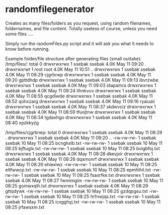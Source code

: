 # randomfilegenerator
Creates as many files/folders as you request, using random filenames, foldernames, and file content. Totally useless of course, unless you need some files ....

Simply run the randomFiles.py script and it will ask you what it needs to know before running.

Example folder/file structure after generating files (small outtake):
/tmp/files/:
total 0
drwxrwxrwx 1 ssebak ssebak 4.0K May 11 09:20 .
drwxrwxrwt 1 root   root   4.0K May 11 10:51 ..
drwxrwxrwx 1 ssebak ssebak 4.0K May 11 08:29 cjgrbnep
drwxrwxrwx 1 ssebak ssebak 4.0K May 11 09:20 gpttdhdp
drwxrwxrwx 1 ssebak ssebak 4.0K May 11 09:13 ibvrzwbe
drwxrwxrwx 1 ssebak ssebak 4.0K May 11 09:03 idapamra
drwxrwxrwx 1 ssebak ssebak 4.0K May 11 09:24 lihnkvuv
drwxrwxrwx 1 ssebak ssebak 4.0K May 11 08:55 qcgdiwde
drwxrwxrwx 1 ssebak ssebak 4.0K May 11 08:52 qohxzarg
drwxrwxrwx 1 ssebak ssebak 4.0K May 11 09:16 ryaiuaii
drwxrwxrwx 1 ssebak ssebak 4.0K May 11 08:37 skdwvciz
drwxrwxrwx 1 ssebak ssebak 4.0K May 11 08:59 tfuojtnw
drwxrwxrwx 1 ssebak ssebak 4.0K May 11 08:34 tgdaxhgo
drwxrwxrwx 1 ssebak ssebak 4.0K May 11 08:40 xpzkkyzg

/tmp/files/cjgrbnep:
total 0
drwxrwxrwx 1 ssebak ssebak 4.0K May 11 08:29 .
drwxrwxrwx 1 ssebak ssebak 4.0K May 11 09:20 ..
-rw-rw-rw- 1 ssebak ssebak   10 May 11 08:25 bcnghxlb.txt
-rw-rw-rw- 1 ssebak ssebak   10 May 11 08:25 bjftuglx.txt
-rw-rw-rw- 1 ssebak ssebak   10 May 11 08:25 bvigbfoj.txt
drwxrwxrwx 1 ssebak ssebak 4.0K May 11 08:28 dkevjxir
drwxrwxrwx 1 ssebak ssebak 4.0K May 11 08:26 dqxmonrf
drwxrwxrwx 1 ssebak ssebak 4.0K May 11 08:26 ehiexiwz
-rw-rw-rw- 1 ssebak ssebak   10 May 11 08:25 eltfwwcp.txt
-rw-rw-rw- 1 ssebak ssebak   10 May 11 08:25 epmhlhil.txt
-rw-rw-rw- 1 ssebak ssebak   10 May 11 08:25 fsasrfke.txt
drwxrwxrwx 1 ssebak ssebak 4.0K May 11 08:27 fwmimgim
-rw-rw-rw- 1 ssebak ssebak   10 May 11 08:25 gomwxqlh.txt
drwxrwxrwx 1 ssebak ssebak 4.0K May 11 08:29 gttqdywk
-rw-rw-rw- 1 ssebak ssebak   10 May 11 08:25 gzdqpgsu.txt
-rw-rw-rw- 1 ssebak ssebak   10 May 11 08:25 hrfnwjqs.txt
-rw-rw-rw- 1 ssebak ssebak   10 May 11 08:25 icxgghyj.txt
-rw-rw-rw- 1 ssebak ssebak   10 May 11 08:25 jrfawsxm.txt
